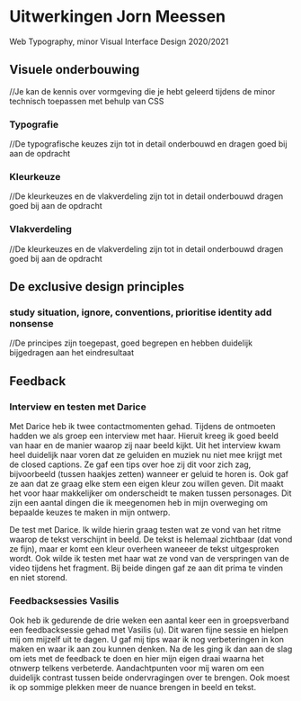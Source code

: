 # Uitwerkingen Jorn Meessen
Web Typography, minor Visual Interface Design 2020/2021


## Visuele onderbouwing

//Je kan de kennis over vormgeving die je
hebt geleerd tijdens de minor technisch
toepassen met behulp van CSS

### Typografie

//De typografische keuzes zijn tot in
detail onderbouwd en dragen goed bij
aan de opdracht

### Kleurkeuze

//De kleurkeuzes en de vlakverdeling zijn
tot in detail onderbouwd dragen goed
bij aan de opdracht

### Vlakverdeling

//De kleurkeuzes en de vlakverdeling zijn
tot in detail onderbouwd dragen goed
bij aan de opdracht

## De exclusive design principles

### study situation, ignore, conventions, prioritise identity add nonsense

//De principes zijn toegepast, goed
begrepen en hebben duidelijk
bijgedragen aan het eindresultaat

## Feedback

### Interview en testen met Darice
Met Darice heb ik twee contactmomenten gehad. Tijdens de ontmoeten hadden we als groep een interview met haar. Hieruit kreeg ik goed beeld van haar en de manier waarop zij naar beeld kijkt. Uit het interview kwam heel duidelijk naar voren dat ze geluiden en muziek nu niet mee krijgt met de closed captions. Ze gaf een tips over hoe zij dit voor zich zag, bijvoorbeeld (tussen haakjes zetten) wanneer er geluid te horen is. Ook gaf ze aan dat ze graag elke stem een eigen kleur zou willen geven. Dit maakt het voor haar makkelijker om onderscheidt te maken tussen personages. Dit zijn een aantal dingen die ik meegenomen heb in mijn overweging om bepaalde keuzes te maken in mijn ontwerp.

De test met Darice.
Ik wilde hierin graag testen wat ze vond van het ritme waarop de tekst verschijnt in beeld. De tekst is helemaal zichtbaar (dat vond ze fijn), maar er komt een kleur overheen waneeer de tekst uitgesproken wordt. Ook wilde ik testen met haar wat ze vond van de verspringen van de video tijdens het fragment. Bij beide dingen gaf ze aan dit prima te vinden en niet storend.  

### Feedbacksessies Vasilis  
Ook heb ik gedurende de drie weken een aantal keer een in groepsverband een feedbacksessie gehad met Vasilis (u). Dit waren fijne sessie en hielpen mij om mijzelf uit te dagen. U gaf mij tips waar ik nog verbeteringen in kon maken en waar ik aan zou kunnen denken. Na de les ging ik dan aan de slag om iets met de feedback te doen en hier mijn eigen draai waarna het otnwerp telkens verbeterde. Aandachtpunten voor mij waren om een duidelijk contrast tussen beide ondervragingen over te brengen. Ook moest ik op sommige plekken meer de nuance brengen in beeld en tekst.   